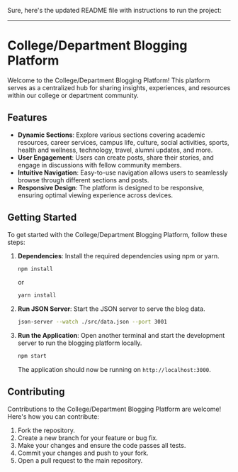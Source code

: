 Sure, here's the updated README file with instructions to run the project:

---

# College/Department Blogging Platform

Welcome to the College/Department Blogging Platform! This platform serves as a centralized hub for sharing insights, experiences, and resources within our college or department community.

## Features

- **Dynamic Sections**: Explore various sections covering academic resources, career services, campus life, culture, social activities, sports, health and wellness, technology, travel, alumni updates, and more.
- **User Engagement**: Users can create posts, share their stories, and engage in discussions with fellow community members.
- **Intuitive Navigation**: Easy-to-use navigation allows users to seamlessly browse through different sections and posts.
- **Responsive Design**: The platform is designed to be responsive, ensuring optimal viewing experience across devices.

## Getting Started

To get started with the College/Department Blogging Platform, follow these steps:

1. **Dependencies**: Install the required dependencies using npm or yarn.

   ```bash
   npm install
   ```

   or

   ```bash
   yarn install
   ```

2. **Run JSON Server**: Start the JSON server to serve the blog data.

   ```bash
   json-server --watch ./src/data.json --port 3001
   ```

3. **Run the Application**: Open another terminal and start the development server to run the blogging platform locally.

   ```bash
   npm start
   ```

   The application should now be running on `http://localhost:3000`.

## Contributing

Contributions to the College/Department Blogging Platform are welcome! Here's how you can contribute:

1. Fork the repository.
2. Create a new branch for your feature or bug fix.
3. Make your changes and ensure the code passes all tests.
4. Commit your changes and push to your fork.
5. Open a pull request to the main repository.